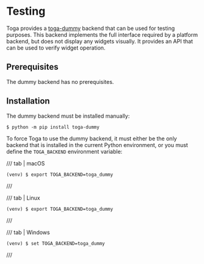 # Testing

Toga provides a
[toga-dummy](https://github.com/beeware/toga/tree/main/dummy) backend
that can be used for testing purposes. This backend implements the full
interface required by a platform backend, but does not display any
widgets visually. It provides an API that can be used to verify widget
operation.

## Prerequisites

The dummy backend has no prerequisites.

## Installation

The dummy backend must be installed manually:

```console
$ python -m pip install toga-dummy
```

To force Toga to use the dummy backend, it must either be the only
backend that is installed in the current Python environment, or you must
define the `TOGA_BACKEND` environment variable:

/// tab | macOS

```console
(venv) $ export TOGA_BACKEND=toga_dummy
```

///

/// tab | Linux

```console
(venv) $ export TOGA_BACKEND=toga_dummy
```

///

/// tab | Windows

```console
(venv) $ set TOGA_BACKEND=toga_dummy
```

///
